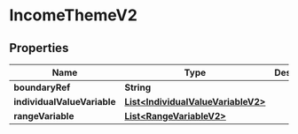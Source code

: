 
# IncomeThemeV2

## Properties
Name | Type | Description | Notes
------------ | ------------- | ------------- | -------------
**boundaryRef** | **String** |  |  [optional]
**individualValueVariable** | [**List&lt;IndividualValueVariableV2&gt;**](IndividualValueVariableV2.md) |  |  [optional]
**rangeVariable** | [**List&lt;RangeVariableV2&gt;**](RangeVariableV2.md) |  |  [optional]



